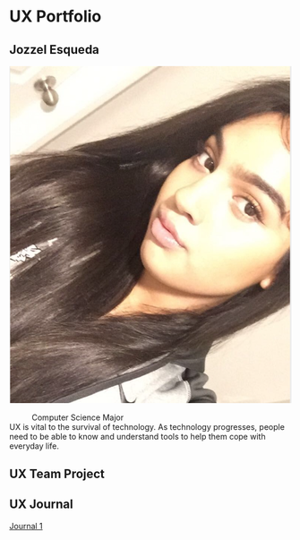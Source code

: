 # UX Portfolio
## Jozzel Esqueda
![alt text](assets/Screen%20Shot%202020-01-21%20at%205.47.45%20PM.png)
<dd>Computer Science Major</dd>
UX is vital to the survival of technology. As technology progresses, people need to be able to know and understand tools to help them cope with everyday life. 

## UX Team Project


## UX Journal
[Journal 1](journal-01/)
